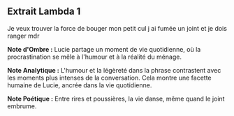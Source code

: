 ## Extrait Lambda 1

Je veux trouver la force de bouger mon petit cul j ai fumée un joint et je dois ranger mdr

**Note d'Ombre :** Lucie partage un moment de vie quotidienne, où la procrastination se mêle à l'humour et à la réalité du ménage.

**Note Analytique :** L'humour et la légèreté dans la phrase contrastent avec les moments plus intenses de la conversation. Cela montre une facette humaine de Lucie, ancrée dans la vie quotidienne.

**Note Poétique :** Entre rires et poussières, la vie danse, même quand le joint embrume.
